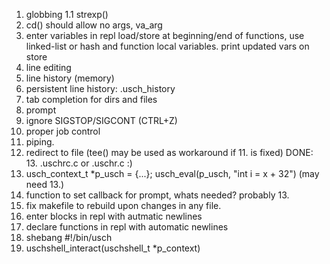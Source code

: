 1. globbing
 1.1 strexp()
2. cd() 
  should allow no args, va_arg
3. enter variables in repl
   load/store at beginning/end of functions, use linked-list or hash and function local variables.
   print updated vars on store
4. line editing
5. line history (memory)
6. persistent line history: .usch_history
7. tab completion for dirs and files
8. prompt
9. ignore SIGSTOP/SIGCONT (CTRL+Z)
10. proper job control
11. piping.
12. redirect to file (tee() may be used as workaround if 11. is fixed)
DONE: 13. .uschrc.c or .uschr.c :)
14. usch_context_t *p_usch = {...}; usch_eval(p_usch, "int i = x + 32") (may need 13.)
15. function to set callback for prompt, whats needed? probably 13.
16. fix makefile to rebuild upon changes in any file.
17. enter blocks in repl with autmatic newlines
18. declare functions in repl with automatic newlines
19. shebang #!/bin/usch
20. uschshell_interact(uschshell_t *p_context)
